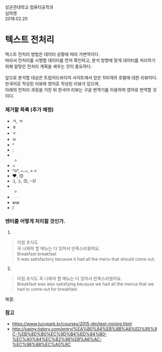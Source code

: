 성균관대학교 컴퓨터공학과 </br>
심하영 </br>
2018.02.20 </br>

# 텍스트 전처리
텍스트 전처리 방법은 데이터 상황에 따라 가변적이다. </br>
따라서 전처리를 시행할 데이터를 먼저 확인하고, 분석 방향에 맞게 데이터를 처리하기 위해 알맞은 전처리 계획을 세우는 것이 중요하다. </br>
</br>
앞으로 분석할 대상은 트립어드바이저 사이트에서 얻은 100개의 호텔에 대한 리뷰이다. </br>
한국어로 작성된 리뷰와 영어로 작성된 리뷰가 있으며, </br>
아래의 전처리 과정을 거친 뒤 한국어 리뷰는 구글 번역기를 이용하여 영어로 번역할 것이다. </br>


### 제거할 목록 (추가 예정)
- ㅋ, ㄲ
- ㅎ
- ㅜ
- ㅠ
- ^
- ;
- -
- ~
- ^o^, ~.~, >.<
- ❤️, 😊
- :), :}, :D, :-))
- *
- ᆞᆞ
- ww
- /


### 엔터를 어떻게 처리할 것인가.
1)
> 아침 조식도 </br>
> 꼭 나와야 할 메뉴는 다 있어서 만족스러웠어요. </br>
> Breakfast breakfast </br>
> It was satisfactory because it had all the menu that should come out.

2)
> 아침 조식도 꼭 나와야 할 메뉴는 다 있어서 만족스러웠어요. </br>
> Breakfast was also satisfying because we had all the menus that we had to come out for breakfast. </br>

해결: 


### 참고
- https://www.lucypark.kr/courses/2015-dm/text-mining.html
- http://jupiny.tistory.com/entry/%EA%B0%84%EB%8B%A8%ED%95%9C-%EB%8D%B0%EC%9D%B4%ED%84%B0-%EC%A0%84%EC%B2%98%EB%A6%AC-%EC%98%88%EC%A0%9C
